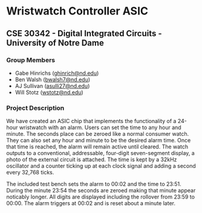 # Wristwatch Controller ASIC
## CSE 30342 - Digital Integrated Circuits - University of Notre Dame

### Group Members

- Gabe Hinrichs (ghinrich@nd.edu)
- Ben Walsh (bwalsh7@nd.edu)
- AJ Sullivan (asulli27@nd.edu)
- Will Stotz (wstotz@nd.edu)

### Project Description

We have created an ASIC chip that implements the functionality of a 24-hour wristwatch with an alarm. Users can set the time to any hour and minute. The seconds place can be zeroed like a normal consumer watch. They can also set any hour and minute to be the desired alarm time. Once that time is reached, the alarm will remain active until cleared. The watch outputs to a conventional, addressable, four-digit seven-segment display, a photo of the external circuit is attached. The time is kept by a 32kHz oscillator and a counter ticking up at each clock signal and adding a second every 32,768 ticks.

The included test bench sets the alarm to 00:02 and the time to 23:51. During the minute 23:54 the seconds are zeroed making that minute appear noticably longer. All digits are displayed including the rollover from 23:59 to 00:00. The alarm triggers at 00:02 and is reset about a minute later.